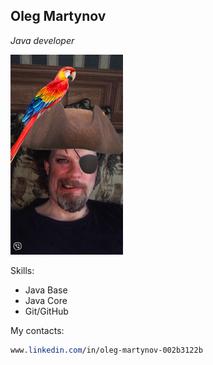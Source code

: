 **Oleg Martynov**
------------------
*Java developer*

![](img/ol.png)


Skills:
* Java Base
* Java Core
* Git/GitHub

My contacts:
```css
www.linkedin.com/in/oleg-martynov-002b3122b
```